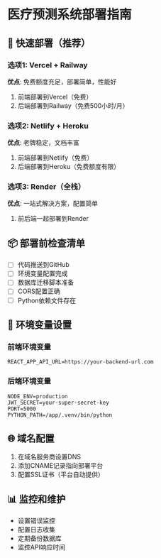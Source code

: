 # 医疗预测系统部署指南

## 🚀 快速部署（推荐）

### 选项1: Vercel + Railway
**优点**: 免费额度充足，部署简单，性能好
1. 前端部署到Vercel（免费）
2. 后端部署到Railway（免费500小时/月）

### 选项2: Netlify + Heroku
**优点**: 老牌稳定，文档丰富
1. 前端部署到Netlify（免费）
2. 后端部署到Heroku（免费额度有限）

### 选项3: Render（全栈）
**优点**: 一站式解决方案，配置简单
1. 前后端一起部署到Render

## 📦 部署前检查清单

- [ ] 代码推送到GitHub
- [ ] 环境变量配置完成
- [ ] 数据库迁移脚本准备
- [ ] CORS配置正确
- [ ] Python依赖文件存在

## 🔧 环境变量设置

### 前端环境变量
```
REACT_APP_API_URL=https://your-backend-url.com
```

### 后端环境变量
```
NODE_ENV=production
JWT_SECRET=your-super-secret-key
PORT=5000
PYTHON_PATH=/app/.venv/bin/python
```

## 🌐 域名配置

1. 在域名服务商设置DNS
2. 添加CNAME记录指向部署平台
3. 配置SSL证书（平台自动提供）

## 📊 监控和维护

- 设置错误监控
- 配置日志收集
- 定期备份数据库
- 监控API响应时间 